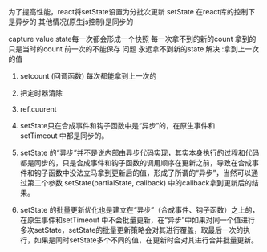  为了提高性能，react将setState设置为分批次更新 
  setState 在react库的控制下是异步的
  其他情况(原生js控制)是同步的 

 capture value
 state每一次都会形成一个快照 
 每一次拿不到的新的count
 拿到的只是当时的count 前一次的不能保存 
 问题 永远拿不到新的state
 解决 :拿到上一次的值 
 1. setcount (回调函数) 每次都能拿到上一次的
 2. 把定时器清除
 3. ref.cuurent

 1. setState只在合成事件和钩子函数中是“异步”的，在原生事件和setTimeout 中都是同步的。
2. setState 的“异步”并不是说内部由异步代码实现，其实本身执行的过程和代码都是同步的，只是合成事件和钩子函数的调用顺序在更新之前，导致在合成事件和钩子函数中没法立马拿到更新后的值，形成了所谓的“异步”，当然可以通过第二个参数 setState(partialState, callback) 中的callback拿到更新后的结果。
3. setState 的批量更新优化也是建立在“异步”（合成事件、钩子函数）之上的，在原生事件和setTimeout 中不会批量更新，在“异步”中如果对同一个值进行多次setState，setState的批量更新策略会对其进行覆盖，取最后一次的执行，如果是同时setState多个不同的值，在更新时会对其进行合并批量更新。